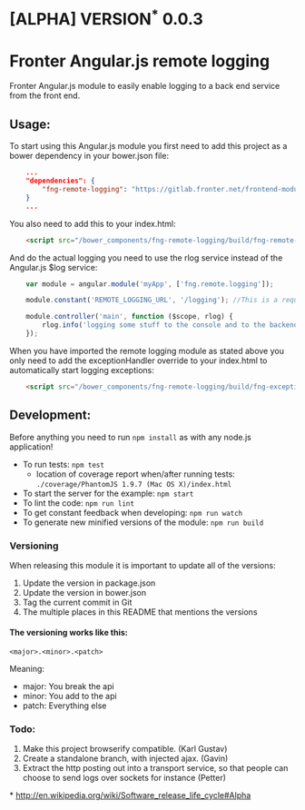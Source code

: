 # [ALPHA] VERSION<sup>*</sup> 0.0.3

# Fronter Angular.js remote logging

Fronter Angular.js module to easily enable logging to a back end service from the front end.

## Usage:

To start using this Angular.js module you first need to add this project as a bower dependency in
your bower.json file:

```json
    ...
    "dependencies": {
        "fng-remote-logging": "https://gitlab.fronter.net/frontend-modules/fng-remote-logging.git#0.0.3"
    }
    ...
```

You also need to add this to your index.html:

```html
    <script src="/bower_components/fng-remote-logging/build/fng-remote-logging.min.js"></script>
```

And do the actual logging you need to use the rlog service instead of the Angular.js $log service:

```js
    var module = angular.module('myApp', ['fng.remote.logging']);

    module.constant('REMOTE_LOGGING_URL', '/logging'); //This is a requirement for the remote logging module

    module.controller('main', function ($scope, rlog) {
        rlog.info('logging some stuff to the console and to the backend');
    });
```

When you have imported the remote logging module as stated above you only need to add the exceptionHandler override
to your index.html to automatically start logging exceptions:

```html
    <script src="/bower_components/fng-remote-logging/build/fng-exception-handler-override.min.js"></script>
```

## Development:

Before anything you need to run `npm install` as with any node.js application!

* To run tests: `npm test`
    * location of coverage report when/after running tests: `./coverage/PhantomJS 1.9.7 (Mac OS X)/index.html`
* To start the server for the example: `npm start`
* To lint the code: `npm run lint`
* To get constant feedback when developing: `npm run watch`
* To generate new minified versions of the module: `npm run build`


### Versioning
When releasing this module it is important to update all of the versions:

1. Update the version in package.json
2. Update the version in bower.json
3. Tag the current commit in Git
4. The multiple places in this README that mentions the versions


#### The versioning works like this:

    <major>.<minor>.<patch>

Meaning:

* major: You break the api
* minor: You add to the api
* patch: Everything else

### Todo:

1. Make this project browserify compatible. (Karl Gustav)
2. Create a standalone branch, with injected ajax. (Gavin)
3. Extract the http posting out into a transport service,
   so that people can choose to send logs over sockets for instance (Petter)

\* http://en.wikipedia.org/wiki/Software_release_life_cycle#Alpha
